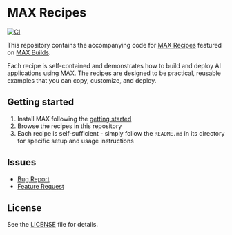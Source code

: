 # MAX Recipes

[![CI](https://github.com/modular/max-recipes/actions/workflows/ci.yml/badge.svg)](https://github.com/modular/max-recipes/actions/workflows/ci.yml)

This repository contains the accompanying code for [MAX Recipes](https://builds.modular.com/?category=recipes) featured on [MAX Builds](https://builds.modular.com/).

Each recipe is self-contained and demonstrates how to build and deploy AI applications using [MAX](https://docs.modular.com/max/).
The recipes are designed to be practical, reusable examples that you can copy, customize, and deploy.

## Getting started

1. Install MAX following the [getting started](https://docs.modular.com/max/get-started)
2. Browse the recipes in this repository
3. Each recipe is self-sufficient - simply follow the `README.md` in its directory for specific setup and usage instructions

## Issues

- [Bug Report](https://github.com/modular/max-recipes/issues/new?template=bug_report.yml)
- [Feature Request](https://github.com/modular/max-recipes/issues/new?template=feature_request.yml)

## License

See the [LICENSE](LICENSE) file for details.
